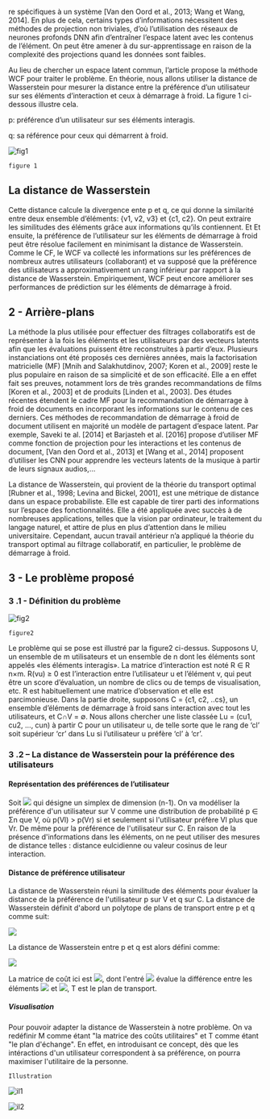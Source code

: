 re spécifiques à un système [Van den Oord et al., 2013; Wang et Wang, 2014]. En plus de cela, certains types d’informations nécessitent des méthodes de projection non triviales, d’où l’utilisation des réseaux de neurones profonds DNN afin d’entraîner  l’espace latent avec les contenus de l’élément. On peut être amener à du sur-apprentissage en raison de la complexité des projections quand les données sont faibles.  

Au lieu de chercher un espace latent commun, l’article propose la méthode WCF pour traiter le problème. En théorie, nous allons utiliser la distance de Wasserstein pour mesurer la distance entre la préférence d’un utilisateur sur ses éléments d’interaction et ceux à démarrage à froid. La figure 1 ci-dessous illustre cela.

p: préférence d’un utilisateur sur ses éléments interagis.

q: sa référence pour ceux qui démarrent à froid.

![fig1](https://user-images.githubusercontent.com/39281095/84706689-b616fa80-af5d-11ea-8933-5ef21209bd49.png)

	figure 1

## La distance de Wasserstein

Cette distance calcule la divergence ente p et q, ce qui donne la similarité entre deux ensemble d’éléments: {v1, v2, v3} et {c1, c2}. On peut extraire les similitudes des éléments grâce aux informations qu’ils contiennent. Et Et ensuite, la préférence de l’utilisateur sur les éléments de démarrage à froid peut être résolue facilement en minimisant la distance de Wasserstein. Comme le CF, le WCF va collecté les informations sur les préférences de nombreux autres utilisateurs (collaborant)  et va supposé que la préférence des utilisateurs a approximativement un rang inférieur par rapport à la distance de Wasserstein. Empiriquement, WCF peut encore améliorer ses performances de prédiction sur les éléments de démarrage à froid.

## 2 - Arrière-plans

La méthode la plus utilisée pour effectuer des filtrages collaboratifs est de représenter à la fois les éléments et les utilisateurs par des vecteurs latents afin que les évaluations puissent être reconstruites à partir d’eux. Plusieurs instanciations ont été proposés ces dernières années, mais la factorisation matricielle (MF) [Mnih and Salakhutdinov, 2007; Koren et al., 2009] reste le plus populaire en raison de sa simplicité et de son efficacité. Elle a en effet fait ses preuves, notamment lors de très grandes recommandations de  films [Koren et al., 2003] et de produits [Linden et al., 2003]. Des études récentes étendent le cadre MF pour la recommandation de démarrage à froid de documents en incorporant les informations sur le contenu de ces derniers. Ces méthodes de recommandation de démarrage à froid de document utilisent en majorité un modèle de partagent d’espace latent. Par exemple, Saveki te al. [2014] et Barjasteh et al. [2016] propose d’utiliser MF comme fonction de projection pour les interactions et les contenus de document, [Van den Oord et al., 2013] et [Wang et al., 2014] proposent d’utiliser les CNN pour apprendre les vecteurs latents de la musique à partir de leurs signaux audios,…
	
La distance de Wasserstein, qui provient de la théorie du transport optimal [Rubner et al., 1998; Levina and Bickel, 2001], est une métrique de distance dans un espace probabiliste. Elle est capable de tirer parti des informations sur l’espace des fonctionnalités. Elle a été appliquée avec succès à de nombreuses applications, telles que la vision par ordinateur, le traitement du langage naturel, et attire de plus en plus d’attention dans le milieu universitaire. Cependant, aucun travail antérieur n’a appliqué la théorie du transport optimal au filtrage collaboratif, en particulier, le problème de démarrage à froid.

## 3 - Le problème proposé

### 3 .1 -  Définition du problème

![fig2](https://user-images.githubusercontent.com/39281095/84706783-df378b00-af5d-11ea-899d-89a890125e17.png)
	
	figure2

Le problème qui se pose est illustré par la figure2 ci-dessus. Supposons U, un ensemble de m utilisateurs et un ensemble de n dont les éléments sont appelés «les éléments interagis». La matrice d’interaction est noté R ∈ R n×m. R(vu) ≥ 0 est l’interaction entre l’utilisateur u et l’élément v, qui peut être un score d’évaluation, un nombre de clics ou de temps de visualisation, etc. R est habituellement une matrice d’observation et elle est parcimonieuse. Dans la partie droite, supposons C = {c1, c2, ..cs}, un ensemble d’éléments de démarrage à froid sans interaction avec tout les utilisateurs, et C∩V =  ∅.
Nous allons chercher une liste classée Lu = (cu1, cu2, …, cun) à partir C pour un utilisateur u, de telle sorte que  le rang de ‘cl’ soit supérieur  ‘cr’ dans Lu si l’utilisateur u préfère ‘cl’ à ‘cr’. 

### 3 .2 – La distance de Wasserstein pour la préférence des utilisateurs

#### Représentation des préférences de l’utilisateur

Soit ![](https://quicklatex.com/cache3/99/ql_08cc7df85964d4913b72a79d67a5e699_l3.png) qui désigne un simplex de dimension (n-1).
On va modéliser la préférence d'un utilisateur sur V comme une distribution de probabilité p ∈ Σn que V, où p(Vl) > p(Vr) si et seulement si l'utilisateur préfère Vl plus que Vr. De même pour la préférence de l'utilisateur sur C. En raison de la présence d'informations dans les éléments, on ne peut utiliser des mesures de distance telles : distance eulcidienne ou valeur cosinus de leur interaction. 

#### Distance de préférence utilisateur

La distance de Wasserstein réuni la similitude des éléments pour évaluer la distance de la préférence de l'utilisateur p sur V et q sur C. La distance de Wasserstein définit d'abord un polytope de plans de transport entre p et q comme suit:

![](https://quicklatex.com/cache3/e0/ql_5d2a296f403db3ba5a7e1fe06ac8c1e0_l3.png)

La distance de Wasserstein entre p et q est alors défini comme:

![](https://quicklatex.com/cache3/3b/ql_54cf4c1ea13f7ebf0729da3b6aae4c3b_l3.png)

La matrice de coût ici est ![](https://quicklatex.com/cache3/1e/ql_8148c05de5d5fef36566b3379f6f3b1e_l3.png), dont l'entré ![](https://quicklatex.com/cache3/2c/ql_52faa3d4f582aebd6b905c0dd1c9df2c_l3.png) évalue la différence entre les éléments ![](https://quicklatex.com/cache3/c2/ql_365c255d99078d4c7d39ff922a62ddc2_l3.png) et ![](https://quicklatex.com/cache3/06/ql_af642f1789ff5de0a525695b7d26f006_l3.png), T est le plan de transport.

##### Visualisation 
Pour pouvoir adapter la distance de Wasserstein à notre problème. On va redéfinir M comme étant "la matrice des coûts utilitaires" et T comme étant "le plan d'échange". En effet, en introduisant ce concept, dès que les intéractions d'un utilisateur correspondent à sa préférence, on pourra maximiser l'utilitaire de la personne.   
	
	Illustration 

![il1](https://user-images.githubusercontent.com/39281095/85161053-8159ba80-b25f-11ea-9fb4-efa11f246fe7.png)

![il2](https://user-images.githubusercontent.com/39281095/85161007-7868e900-b25f-11ea-9930-5ce839f24540.png)
